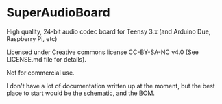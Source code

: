 # SuperAudioBoard
High quality, 24-bit audio codec board for Teensy 3.x (and Arduino Due, Raspberry Pi, etc)

Licensed under Creative commons license CC-BY-SA-NC v4.0 (See LICENSE.md file for details).

Not for commercial use.


I don't have a lot of documentation written up at the moment, but the best place to start would be the [schematic](https://github.com/whollender/SuperAudioBoard/blob/master/SuperAudioBoard_Schematic.pdf), and the [BOM](https://github.com/whollender/SuperAudioBoard/blob/master/SuperAudioBoard_BOM.csv).
